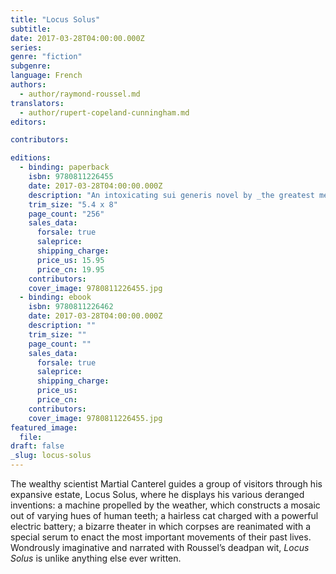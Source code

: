 ```yaml
---
title: "Locus Solus"
subtitle:
date: 2017-03-28T04:00:00.000Z
series:
genre: "fiction"
subgenre:
language: French
authors:
  - author/raymond-roussel.md
translators:
  - author/rupert-copeland-cunningham.md
editors:

contributors:

editions:
  - binding: paperback
    isbn: 9780811226455
    date: 2017-03-28T04:00:00.000Z
    description: "An intoxicating sui generis novel by _the greatest mesmerist of modern times_ (André Breton) "
    trim_size: "5.4 x 8"
    page_count: "256"
    sales_data:
      forsale: true
      saleprice:
      shipping_charge:
      price_us: 15.95
      price_cn: 19.95
    contributors:
    cover_image: 9780811226455.jpg
  - binding: ebook
    isbn: 9780811226462
    date: 2017-03-28T04:00:00.000Z
    description: ""
    trim_size: ""
    page_count: ""
    sales_data:
      forsale: true
      saleprice:
      shipping_charge:
      price_us:
      price_cn:
    contributors:
    cover_image: 9780811226455.jpg
featured_image:
  file:
draft: false
_slug: locus-solus
---
```


The wealthy scientist Martial Canterel guides a group of visitors through his expansive estate, Locus Solus, where he displays his various deranged inventions: a machine propelled by the weather, which constructs a mosaic out of varying hues of human teeth; a hairless cat charged with a powerful electric battery; a bizarre theater in which corpses are reanimated with a special serum to enact the most important movements of their past lives. Wondrously imaginative and narrated with Roussel’s deadpan wit, _Locus Solus_ is unlike anything else ever written.

